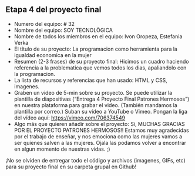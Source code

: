 ## Etapa 4 del proyecto final

- Numero del equipo: # 32
- Nombre del equipo: SOY TECNOLÒGICA
- Nombre de todos los miembros en el equipo: Ivon Oropeza, Estefania Verka
- El título de su proyecto: La programacion como herramienta para la igualdad economica en la mujer
- Resumen (2-3 frases) de su proyecto final: Hicimos un cuadro haciendo referencia a la problematica que vemos todos los dias, apaliandolo con la programacion.
- La lista de recursos y referencias que han usado: HTML y CSS, imagenes.
- Graben un video de 5-min sobre su proyecto. Se puede utilizar la plantilla de diapositivas (“Entrega 4 Proyecto Final Patrones Hermosos”) en nuestra plataforma para grabar el video. (También mandamos la plantilla por correo.) Suban su vídeo a YouTube o Vimeo. Pongan la liga del vídeo aquí: https://vimeo.com/706374549
- Algo más que quieren añadir sobre el proyecto: Si, MUCHAS GRACIAS POR EL PROYECTO PATRONES HERMOSOS!! Estamos muy agradecidas por el trabajo de enseñar, y nos emociona como las mujeres vamos a ser quienes salven a las mujeres. Ojala las podamos volver a encontrar en algun momento de nuestras vidas. ;)

¡No se olviden de entregar todo el código y archivos (imagenes, GIFs, etc) para su proyecto final en su carpeta grupal en Github!
